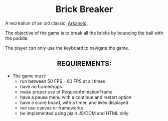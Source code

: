 <b><h1 align="center"> Brick Breaker </h1></b>

A recreation of an old classic, [Arkanoid](https://en.wikipedia.org/wiki/Arkanoid).

The objective of the game is to break all the bricks by bouncing the ball with the paddle. 

The player can only use the keyboard to navigate the game. 

<b><h2 align="center"> REQUIREMENTS: </h2></b>

- The game must:
    - run between 50 FPS - 60 FPS at all times
    - have no framedrops
    - make proper use of RequestAnimationFrame
    - have a pause menu with a continue and restart option
    - have a score board, with a timer, and lives displayed
    - not use canvas or frameworks
    - be implemented using plain JS/DOM and HTML only